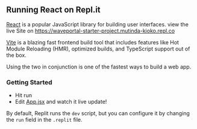 ## Running React on Repl.it

[React](https://reactjs.org/) is a popular JavaScript library for building user interfaces.
view the live Site on https://waveportal-starter-project.mutinda-kioko.repl.co

[Vite](https://vitejs.dev/) is a blazing fast frontend build tool that includes features like Hot Module Reloading (HMR), optimized builds, and TypeScript support out of the box.

Using the two in conjunction is one of the fastest ways to build a web app.

### Getting Started
- Hit run
- Edit [App.jsx](#src/App.jsx) and watch it live update!

By default, Replit runs the `dev` script, but you can configure it by changing the `run` field in the `.replit` file.
